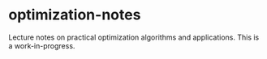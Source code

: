 # optimization-notes
Lecture notes on practical optimization algorithms and applications. This is a work-in-progress.
